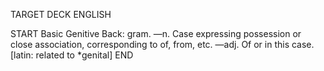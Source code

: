 TARGET DECK
ENGLISH

START
Basic
Genitive
Back: gram. —n. Case expressing possession or close association, corresponding to of, from, etc. —adj. Of or in this case. [latin: related to *genital]
END
